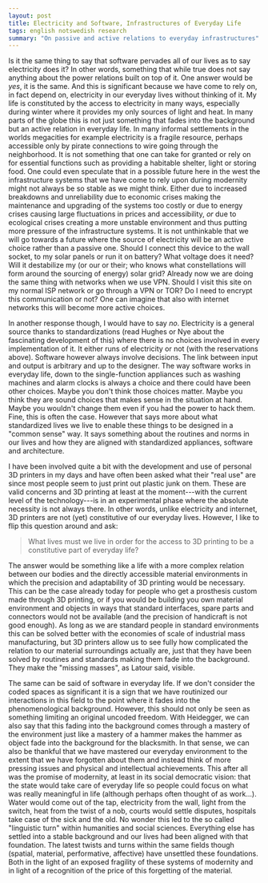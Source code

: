 ```yaml
--- 
layout: post
title: Electricity and Software, Infrastructures of Everyday Life
tags: english notswedish research
summary: "On passive and active relations to everyday infrastructures"
---
```


Is it the same thing to say that software pervades all of our lives as to say electricity does it? In other words, something that while true does not say anything about the power relations built on top of it. One answer would be *yes*, it is the same. And this is significant because we have come to rely on, in fact depend on, electricity in our everyday lives without thinking of it. My life is constituted by the access to electricity in many ways, especially during winter where it provides my only sources of light and heat. In many parts of the globe this is not just something that fades into the background but an active relation in everyday life. In many informal settlements in the worlds megacities for example electricity is a fragile resource, perhaps accessible only by pirate connections to wire going through the neighborhood. It is not something that one can take for granted or rely on for essential functions such as providing a habitable shelter, light or storing food. One could even speculate that in a possible future here in the west the infrastructure systems that we have come to rely upon during modernity might not always be so stable as we might think. Either due to increased breakdowns and unreliability due to economic crises making the maintenance and upgrading of the systems too costly or due to energy crises causing large fluctuations in prices and accessibility, *or* due to ecological crises creating a more unstable environment and thus putting more pressure of the infrastructure systems. It is not unthinkable that we will go towards a future where the source of electricity will be an active choice rather than a passive one. Should I connect this device to the wall socket, to my solar panels or run it on battery? What voltage does it need? Will it destabilize my (or our or their; who knows what constellations will form around the sourcing of energy) solar grid? Already now we are doing the same thing with networks when we use VPN. Should I visit this site on my normal ISP network or go through a VPN or TOR? Do I need to encrypt this communication or not? One can imagine that also with internet networks this will become more active choices. 

In another response though, I would have to say *no*. Electricity is a general source thanks to standardizations (read Hughes or Nye about the fascinating development of this) where there is no choices involved in every implementation of it. It either runs of electricity or not (with the reservations above). Software however always involve decisions. The link between input and output is arbitrary and up to the designer. The way software works in everyday life, down to the single-function appliances such as washing machines and alarm clocks is always a choice and there could have been other choices. Maybe you don't think those choices matter. Maybe you think they are sound choices that makes sense in the situation at hand. Maybe you wouldn't change them even if you had the power to hack them. Fine, this is often the case. However that says more about what standardized lives we live to enable these things to be designed in a "common sense" way. It says something about the routines and norms in our lives and how they are aligned with standardized appliances, software and architecture. 

I have been involved quite a bit with the development and use of personal 3D printers in my days and have often been asked what their "real use" are since most people seem to just print out plastic junk on them. These are valid concerns and 3D printing at least at the moment---with the current level of the technology---is in an experimental phase where the absolute necessity is not always there. In other words, unlike electricity and internet, 3D printers are not (yet) constitutive of our everyday lives. However, I like to flip this question around and ask:

> What lives must we live in order for the access to 3D printing to be a constitutive part of everyday life?

The answer would be something like a life with a more complex relation between our bodies and the directly accessible material environments in which the precision and adaptability of 3D printing would be necessary. This can be the case already today for people who get a prosthesis custom made through 3D printing, or if you would be building you own material environment and objects in ways that standard interfaces, spare parts and connectors would not be available (and the precision of handicraft is not good enough). As long as we are standard people in standard environments this can be solved better with the economies of scale of industrial mass manufacturing, but 3D printers allow us to see fully how complicated the relation to our material surroundings actually are, just that they have been solved by routines and standards making them fade into the background. They make the "missing masses", as Latour said, visible.

The same can be said of software in everyday life. If we don't consider the coded spaces as significant it is a sign that we have routinized our interactions in this field to the point where it fades into the phenomenological background. However, this should not only be seen as something limiting an original uncoded freedom. With Heidegger, we can also say that this fading into the background comes through a mastery of the environment just like a mastery of a hammer makes the hammer as object fade into the background for the blacksmith. In that sense, we can also be thankful that we have mastered our everyday environment to the extent that we have forgotten about them and instead think of more pressing issues and physical and intellectual achievements. This after all was the promise of modernity, at least in its social democratic vision: that the state would take care of everyday life so people could focus on what was really meaningful in life (although perhaps often thought of as work...). Water would come out of the tap, electricity from the wall, light from the switch, heat from the twist of a nob, courts would settle disputes, hospitals take case of the sick and the old. No wonder this led to the so called "linguistic turn" within humanities and social sciences. Everything else has settled into a stable background and our lives had been aligned with that foundation. The latest twists and turns within the same fields though (spatial, material, performative, affective) have unsettled these foundations. Both in the light of an exposed fragility of these systems of modernity and in light of a recognition of the price of this forgetting of the material.